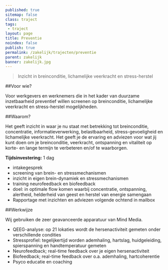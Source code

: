 ```yaml
---
published: true
sitemap: false
class: traject
tags: 
 - traject
layout: page
title: Preventie
noindex: false
publish: true
permalink: /zakelijk/trajecten/preventie
parent: zakelijk
banner: zakelijk.jpg
---
```


> Inzicht in breinconditie, lichamelijke veerkracht en stress-herstel

##Voor wie? 

Voor werkgevers en werknemers die in het kader van duurzame inzetbaarheid preventief willen screenen op breinconditie, lichamelijke veerkracht en stress-herstel mogelijkheden. 

##Waarom?

Het geeft inzicht in waar je nu staat met betrekking tot breinconditie, concentratie, informatieverwerking, belastbaarheid, stress-gevoeligheid en lichamelijke veerkracht. 
Het geeft je de ervaring en adviezen voor wat jij kunt doen om je breinconditie, veerkracht, ontspanning en vitaliteit op korte- en lange termijn te verbeteren en/of te waarborgen.

**Tijdsinvestering:** 1 dag

* intakegesprek
* screening van brein- en stressmechanismen
* inzicht in eigen brein-dynamiek en stressmechanismen
* training neurofeedback en biofeedback
* doel: in optimale flow komen waarbij concentratie, ontspanning, 
alertheid, helderheid van geest en herstel van energie samengaan
* Rapportage met inzichten en adviezen volgende ochtend in mailbox

##Werkwijze

Wij gebruiken de zeer geavanceerde apparatuur van Mind Media.

* QEEG-analyse: op 21 lokaties wordt de hersenactiviteit gemeten onder verschillende condities 
* Stressprofiel: tegelijkertijd worden ademhaling, hartslag, huidgeleiding, spierspanning en handtemperatuur gemeten
* Neurofeedback; real-time feedback over je eigen hersenactiviteit
* Biofeedback; real-time feedback over o.a. ademhaling, hartcoherentie
* Psyco educatie en coaching

